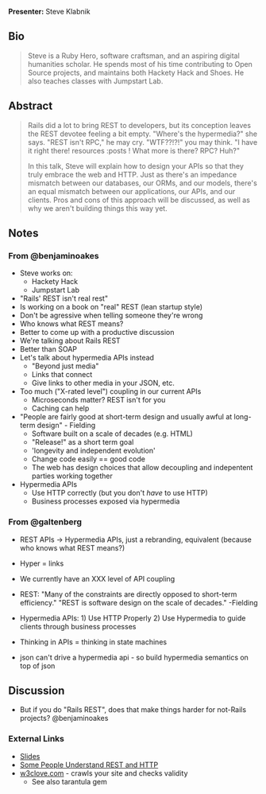 **Presenter:** Steve Klabnik

## Bio

> Steve is a Ruby Hero, software craftsman, and an aspiring digital humanities scholar. He spends most of his time contributing to Open Source projects, and maintains both Hackety Hack and Shoes. He also teaches classes with Jumpstart Lab.

## Abstract

> Rails did a lot to bring REST to developers, but its conception leaves the REST devotee feeling a bit empty. "Where's the hypermedia?" she says. "REST isn't RPC," he may cry. "WTF??!?!" you may think. "I have it right there! resources :posts ! What more is there? RPC? Huh?"
>
> In this talk, Steve will explain how to design your APIs so that they truly embrace the web and HTTP. Just as there's an impedance mismatch between our databases, our ORMs, and our models, there's an equal mismatch between our applications, our APIs, and our clients. Pros and cons of this approach will be discussed, as well as why we aren't building things this way yet.

## Notes

### From @benjaminoakes

* Steve works on:
    * Hackety Hack
    * Jumpstart Lab
* "Rails' REST isn't real rest"
* Is working on a book on "real" REST (lean startup style)
* Don't be agressive when telling someone they're wrong
* Who knows what REST means?
* Better to come up with a productive discussion
* We're talking about Rails REST
* Better than SOAP
* Let's talk about hypermedia APIs instead
    * "Beyond just media"
    * Links that connect
    * Give links to other media in your JSON, etc.
* Too much ("X-rated level") coupling in our current APIs
    * Microseconds matter?  REST isn't for you
    * Caching can help
* "People are fairly good at short-term design and usually awful at long-term design" - Fielding
    * Software built on a scale of decades (e.g. HTML)
    * "Release!" as a short term goal
    * 'longevity and independent evolution'
    * Change code easily == good code
    * The web has design choices that allow decoupling and indepentent parties working together
* Hypermedia APIs
    * Use HTTP correctly (but you don't *have* to use HTTP)
    * Business processes exposed via hypermedia

### From @galtenberg

* REST APIs -> Hypermedia APIs, just a rebranding, equivalent (because who knows what REST means?)

* Hyper = links

* We currently have an XXX level of API coupling

* REST: "Many of the constraints are directly opposed to short-term efficiency." "REST is software design on the scale of decades." -Fielding

* Hypermedia APIs: 1) Use HTTP Properly 2) Use Hypermedia to guide clients through business processes

* Thinking in APIs = thinking in state machines

* json can't drive a hypermedia api - so build hypermedia semantics on top of json


## Discussion

* But if you do "Rails REST", does that make things harder for not-Rails projects?  @benjaminoakes

### External Links

* [Slides](http://steveklabnik.github.com/hypermedia-presentation/)
* [Some People Understand REST and HTTP](http://blog.steveklabnik.com/posts/2011-08-07-some-people-understand-rest-and-http)
* [w3clove.com](http://w3clove.com/) - crawls your site and checks validity
    * See also tarantula gem
